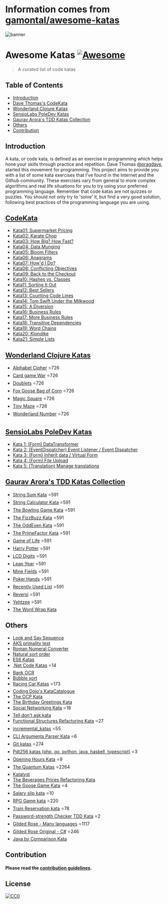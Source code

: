 # Information comes from [gamontal/awesome-katas](https://github.com/gamontal/awesome-katas)
![banner](https://github.com/gmontalvoriv/katas/blob/master/images/kata_guruma.png)

# Awesome Katas [![Awesome](https://cdn.rawgit.com/sindresorhus/awesome/d7305f38d29fed78fa85652e3a63e154dd8e8829/media/badge.svg)](https://github.com/sindresorhus/awesome)
> A curated list of code katas

## Table of Contents

- [Introduction](#introduction)
- [Dave Thomas's CodeKata](#codekata)
- [Wonderland Clojure Katas](#wonderland-clojure-katas)
- [SensioLabs PoleDev Katas](#sensiolabs-poledev-katas)
- [Gaurav Arora's TDD Katas Collection](#gaurav-aroras-tdd-katas-collection)
- [Others](#others)
- [Contribution](#contribution)

## Introduction
A kata, or code kata, is defined as an exercise in programming which helps hone your skills through practice and repetition. Dave Thomas [@pragdave](https://twitter.com/pragdave), started this movement for programming. This project aims to provide you with a list of some kata exercises that I've found in the Internet and the Github community. These exercises vary from general to more complex algorithms and real life situations for you to try using your preferred programming language. Remember that code katas are not quizzes or puzzles. You should not only try to 'solve' it, but find a very good solution, following best practices of the programming language you are using.

## [CodeKata](http://codekata.com/)
  - [Kata01: Supermarket Pricing](http://codekata.com/kata/kata01-supermarket-pricing/)
  - [Kata02: Karate Chop](http://codekata.com/kata/kata02-karate-chop/)
  - [Kata03: How Big? How Fast?](http://codekata.com/kata/kata03-how-big-how-fast/)
  - [Kata04: Data Munging](http://codekata.com/kata/kata04-data-munging/)
  - [Kata05: Bloom Filters](http://codekata.com/kata/kata05-bloom-filters/)
  - [Kata06: Anagrams](http://codekata.com/kata/kata06-anagrams/)
  - [Kata07: How'd I Do?](http://codekata.com/kata/kata07-howd-i-do/)
  - [Kata08: Conflicting Objectives](http://codekata.com/kata/kata08-conflicting-objectives/)
  - [Kata09: Back to the Checkout](http://codekata.com/kata/kata09-back-to-the-checkout/)
  - [Kata10: Hashes vs. Classes](http://codekata.com/kata/kata10-hashes-vs-classes/)
  - [Kata11: Sorting It Out](http://codekata.com/kata/kata11-sorting-it-out/)
  - [Kata12: Best Sellers](http://codekata.com/kata/kata12-best-sellers/)
  - [Kata13: Counting Code Lines](http://codekata.com/kata/kata13-counting-code-lines/)
  - [Kata14: Tom Swift Under the Milkwood](http://codekata.com/kata/kata14-tom-swift-under-the-milkwood/)
  - [Kata15: A Diversion](http://codekata.com/kata/kata15-a-diversion/)
  - [Kata16: Business Rules](http://codekata.com/kata/kata16-business-rules/)
  - [Kata17: More Business Rules](http://codekata.com/kata/kata17-more-business-rules/)
  - [Kata18: Transitive Dependencies](http://codekata.com/kata/kata18-transitive-dependencies/)
  - [Kata19: Word Chains](http://codekata.com/kata/kata19-word-chains/)
  - [Kata20: Klondike](http://codekata.com/kata/kata20-klondike/)
  - [Kata21: Simple Lists](http://codekata.com/kata/kata21-simple-lists/)

## [Wonderland Clojure Katas](https://github.com/gigasquid/wonderland-clojure-katas)
  - [Alphabet Cipher](https://github.com/gigasquid/wonderland-clojure-katas/tree/master/alphabet-cipher) :star:726
  - [Card game War](https://github.com/gigasquid/wonderland-clojure-katas/tree/master/card-game-war) :star:726
  - [Doublets](https://github.com/gigasquid/wonderland-clojure-katas/tree/master/doublets) :star:726
  - [Fox Goose Bag of Corn](https://github.com/gigasquid/wonderland-clojure-katas/tree/master/fox-goose-bag-of-corn) :star:726
  - [Magic Square](https://github.com/gigasquid/wonderland-clojure-katas/tree/master/magic-square) :star:726
  - [Tiny Maze](https://github.com/gigasquid/wonderland-clojure-katas/tree/master/tiny-maze) :star:726
  - [Wonderland Number](https://github.com/gigasquid/wonderland-clojure-katas/tree/master/wonderland-number) :star:726

## [SensioLabs PoleDev Katas](https://github.com/devdrops/Katas)
  - [Kata 1: (Form) DataTransformer](https://github.com/devdrops/Katas/tree/kata-data-transformers)
  - [Kata 2: (EventDispatcher) Event Listener / Event Dispatcher](https://github.com/devdrops/Katas/tree/kata-event-listener)
  - [Kata 3: (Form) Inherit data / Virtual Form](https://github.com/devdrops/Katas/tree/kata-inherit-data)
  - [Kata 4: (Form) File Upload](https://github.com/devdrops/Katas/tree/kata-upload-file)
  - [Kata 5: (Translation) Manage translations](https://github.com/devdrops/Katas/tree/kata-translation)

## [Gaurav Arora's TDD Katas Collection](https://github.com/garora/TDD-Katas)
  - [String Sum Kata](https://github.com/garora/TDD-Katas#string-sum-kata) :star:591
  - [String Calculator Kata](https://github.com/garora/TDD-Katas#string-calculator-kata-via-roy-osherove) :star:591
  - [The Bowling Game Kata](https://github.com/garora/TDD-Katas#the-bowling-game-kata-via-uncle-bob) :star:591
  - [The FizzBuzz Kata](https://github.com/garora/TDD-Katas#the-fizzbuzz-kata) :star:591
  - [The OddEven Kata](https://github.com/garora/TDD-Katas#the-oddeven-kata) :star:591
  - [The PrimeFactor Kata](https://github.com/garora/TDD-Katas#the-primefactor-kata-via-uncle-bob) :star:591
  - [Game of Life](https://github.com/garora/TDD-Katas#game-of-life-) :star:591
  - [Harry Potter](https://github.com/garora/TDD-Katas#harry-potter-) :star:591
  - [LCD Digits](https://github.com/garora/TDD-Katas#lcd-digits-) :star:591
  - [Leap Year](https://github.com/garora/TDD-Katas#leap-year-) :star:591
  - [Mine Fields](https://github.com/garora/TDD-Katas#mine-fields-) :star:591
  - [Poker Hands](https://github.com/garora/TDD-Katas#poker-hands) :star:591
  - [Recently Used List](https://github.com/garora/TDD-Katas#recently-used-list-) :star:591
  - [Reversi](https://github.com/garora/TDD-Katas#reversi-) :star:591
  - [Yehtzee](https://github.com/garora/TDD-Katas#yehtzee-) :star:591
  - [The Word Wrap Kata](http://codingdojo.org/cgi-bin/wiki.pl?KataWordWrap)

## Others
  - [Look and Say Sequence](https://en.wikipedia.org/wiki/Look-and-say_sequence)
  - [AKS primality test](https://en.wikipedia.org/wiki/AKS_primality_test)
  - [Roman Numeral Converter](https://en.wikipedia.org/wiki/Roman_numerals)
  - [Natural sort order](https://en.wikipedia.org/wiki/Natural_sort_order)
  - [ES6 Katas](http://es6katas.org/)
  - [.Net Code Katas](https://github.com/AlanBarber/CodeKatas) :star:14
  - [Bank OCR](http://code.joejag.com/coding-dojo/bank-ocr/)
  - [Bubble sort](https://en.wikipedia.org/wiki/Bubble_sort)
  - [Racing Car Katas](https://github.com/emilybache/Racing-Car-Katas) :star:173
  - [Coding Dojo's KataCatalogue](http://codingdojo.org/KataCatalogue/)
  - [The OCP Kata](http://matteo.vaccari.name/blog/archives/293)
  - [The Birthday Greetings Kata](http://matteo.vaccari.name/blog/archives/154)
  - [Social Networking Kata](https://github.com/sandromancuso/social_networking_kata) :star:18
  - [Tell don't ask kata](https://github.com/gabrieletondi/tell-dont-ask-kata)  
  - [Functional Structures Refactoring Kata](https://github.com/matteobaglini/functional-structures-refactoring-kata) :star:27
  - [incremental_katas](https://github.com/Gianfrancoalongi/incremental_katas) :star:55
  - [CLI Arguments Parser Kata](https://github.com/ivoputzer/cli-args-parser-kata) :star:6
  - [Git katas](https://github.com/praqma-training/gitkatas) :star:274
  - [Pdt256 katas (php, go, python, java, haskell, typescript)](https://github.com/pdt256/kata) :star:3
  - [Opening Hours Kata](https://github.com/christian-fei/opening-hours-kata) :star:9
  - [The Quantum Katas](https://github.com/Microsoft/QuantumKatas) :star:2264
  - [Katalyst](https://katalyst.codurance.com/)
  - [The Beverages Prices Refactoring Kata](https://github.com/trikitrok/beverages_pricing_refactoring_kata)
  - [The Goose Game Kata](https://github.com/xpeppers/goose-game-kata) :star:4
  - [Salary slip kata](https://github.com/sandromancuso/salaryslipkata) :star:10
  - [RPG Game kata](https://github.com/ardalis/kata-catalog/blob/master/katas/RPG%20Combat.md) :star:220
  - [Train Reservation kata](https://github.com/emilybache/KataTrainReservation) :star:78
  - [Password-strength Checker TDD Kata](https://github.com/xpepper/PasswordStrengthChecker) :star:2
  - [Gilded Rose - Many languages](https://github.com/emilybache/GildedRose-Refactoring-Kata) :star:1117
  - [Gilded Rose Original - C#](https://github.com/NotMyself/GildedRose) :star:246
  - [Java by Comparison Kata](https://java.by-comparison.com/kata)
  
## Contribution
  
#### Please read the [contribution guidelines](https://github.com/gmontalvoriv/katas/blob/master/CONTRIBUTING.md).

## License

[![CC0](https://i.creativecommons.org/p/zero/1.0/88x31.png)](https://creativecommons.org/publicdomain/zero/1.0/)

